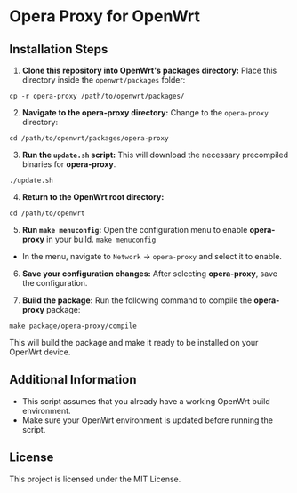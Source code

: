 # Opera Proxy for OpenWrt
## Installation Steps

1. **Clone this repository into OpenWrt's packages directory:**
Place this directory inside the `openwrt/packages` folder:

`cp -r opera-proxy /path/to/openwrt/packages/`


2. **Navigate to the opera-proxy directory:**
Change to the `opera-proxy` directory:

`cd /path/to/openwrt/packages/opera-proxy`

3. **Run the `update.sh` script:**
This will download the necessary precompiled binaries for **opera-proxy**.

`./update.sh`

4. **Return to the OpenWrt root directory:**

`cd /path/to/openwrt`

5. **Run `make menuconfig`:**
Open the configuration menu to enable **opera-proxy** in your build.
`make menuconfig`

- In the menu, navigate to `Network` -> `opera-proxy` and select it to enable.

6. **Save your configuration changes:**
After selecting **opera-proxy**, save the configuration.

7. **Build the package:**
Run the following command to compile the **opera-proxy** package:

`make package/opera-proxy/compile`

This will build the package and make it ready to be installed on your OpenWrt device.

## Additional Information

- This script assumes that you already have a working OpenWrt build environment.
- Make sure your OpenWrt environment is updated before running the script.

## License

This project is licensed under the MIT License.
